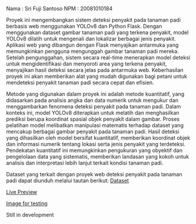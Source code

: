 Nama : Sri Fuji Santoso
NPM  : 20081010184


Proyek ini mengembangkan sistem deteksi penyakit pada tanaman padi berbasis web menggunakan YOLOv8 dan Python Flask. Dengan menggunakan dataset gambar tanaman padi yang terkena penyakit, model YOLOv8 dilatih untuk mengenali dan lokalizar berbagai jenis penyakit. Aplikasi web yang dibangun dengan Flask menyajikan antarmuka yang memungkinkan pengguna mengunggah gambar tanaman padi mereka. Setelah pengunggahan, sistem secara real-time menerapkan model deteksi untuk mengidentifikasi dan menyoroti area yang terkena penyakit, menyajikan hasil deteksi secara jelas pada antarmuka web. Keberhasilan proyek ini akan memberikan alat yang mudah digunakan bagi petani untuk mendeteksi penyakit tanaman padi secara cepat dan efisien.

Metode yang digunakan dalam proyek ini adalah metode kuantitatif, yang didasarkan pada analisis angka dan data numerik untuk mengukur dan menggambarkan fenomena deteksi penyakit pada tanaman padi. Dalam konteks ini, model YOLOv8 diterapkan untuk melatih dan menghasilkan prediksi berupa koordinat spasial objek penyakit dalam gambar. Proses pelatihan model melibatkan manipulasi matematis terhadap dataset yang mencakup berbagai gambar penyakit pada tanaman padi. Hasil deteksi yang dihasilkan oleh model bersifat kuantitatif, memberikan koordinat objek dan informasi numerik tentang lokasi serta jenis penyakit yang terdeteksi. Pendekatan kuantitatif ini memungkinkan pengukuran yang obyektif dan pengelolaan data yang sistematis, memberikan landasan yang kokoh untuk analisis dan interpretasi lebih lanjut terkait kondisi tanaman padi.

Dataset yang terkait dengan proyek web deteksi penyakit pada tanaman padi dapat diunduh melalui tautan berikut: [Dataset](https://drive.google.com/drive/folders/1M0XWq3mudbN-ylXKwBTfYT4fltiJBOMA)

[Live Preview](https://alpa.space)

[Image for testing](https://drive.google.com/file/d/1SA3TM47Pb_sOtjOE_RrkBNoBaEnXqEU3/view?usp=drivesdk)

Still in development
